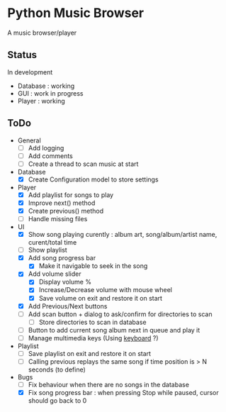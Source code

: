 # Python Music Browser

A music browser/player

## Status

In development

- Database : working
- GUI : work in progress
- Player : working

## ToDo

- General
  - [ ] Add logging
  - [ ] Add comments
  - [ ] Create a thread to scan music at start
- Database
  - [x] Create Configuration model to store settings
- Player
  - [x] Add playlist for songs to play
  - [x] Improve next() method
  - [x] Create previous() method
  - [ ] Handle missing files
- UI
  - [x] Show song playing curently : album art, song/album/artist name, curent/total time
  - [ ] Show playlist
  - [x] Add song progress bar
    - [x] Make it navigable to seek in the song
  - [x] Add volume slider
    - [x] Display volume %
    - [x] Increase/Decrease volume with mouse wheel
    - [x] Save volume on exit and restore it on start
  - [x] Add Previous/Next buttons
  - [ ] Add scan button + dialog to ask/confirm for directories to scan
    - [ ] Store directories to scan in database
  - [ ] Button to add current song album next in queue and play it
  - [ ] Manage multimedia keys (Using [keyboard](https://pypi.org/project/keyboard/) ?)
- Playlist
  - [ ] Save playlist on exit and restore it on start
  - [ ] Calling previous replays the same song if time position is > N seconds (to define)
- Bugs
  - [ ] Fix behaviour when there are no songs in the database
  - [x] Fix song progress bar : when pressing Stop while paused, cursor should go back to 0
